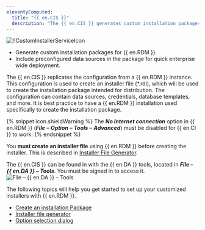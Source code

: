 ```yaml
---
eleventyComputed:
  title: "{{ en.CIS }}"
  description: "The {{ en.CIS }} generates custom installation packages for {{ en.RDM }}."
---
```

![!!CustomInstallerServiceIcon](https://cdnweb.devolutions.net/images/projects/custom-installer/logos/custom-installer-white-shadow.svg)

* Generate custom installation packages for {{ en.RDM }}.
* Include preconfigured data sources in the package for quick enterprise wide deployment.

The {{ en.CIS }} replicates the configuration from a {{ en.RDM }} instance. This configuration is used to create an installer file (*.rdi), which will be used to create the installation package intended for distribution. The configuration can contain data sources, credentials, database templates, and more. It is best practice to have a {{ en.RDM }} installation used specifically to create the installation package.

{% snippet icon.shieldWarning %}
The ***No Internet connection*** option in {{ en.RDM }} (***File*** – ***Option*** – ***Tools*** – ***Advanced***) must be disabled for {{ en.CI }} to work.
{% endsnippet %}

You **must create an installer file** using {{ en.RDM }} before creating the installer. This is described in [Installer File Generator](/rdm/windows/installation/client/custom-installer-service/installer-file-generator/).

The {{ en.CIS }} can be found in with the {{ en.DA }} tools, located in ***File – {{ en.DA }} – Tools***. You must be signed in to access it.
![File – {{ en.DA }} – Tools](https://cdnweb.devolutions.net/docs/en/rdm/windows/clip11245.png)

The following topics will help you get started to set up your customized installers with {{ en.RDM }}.

* [Create an installation Package](/rdm/windows/installation/client/custom-installer-service/custom-installer-manager/)
* [Installer file generator](/rdm/windows/installation/client/custom-installer-service/installer-file-generator/)
* [Option selection dialog](/rdm/windows/installation/client/custom-installer-service/installer-file-generator/option-selection/)
